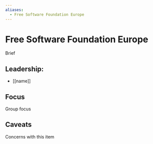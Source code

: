 ```yaml
---
aliases:
  - Free Software Foundation Europe
---
```

# Free Software Foundation Europe 

Brief

## Leadership:

- [[name]]

## Focus

Group focus

## Caveats 

Concerns with this item